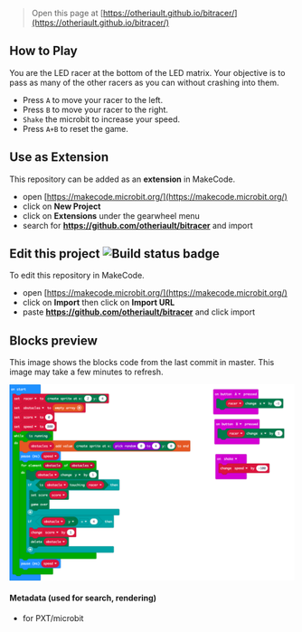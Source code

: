 
> Open this page at [https://otheriault.github.io/bitracer/](https://otheriault.github.io/bitracer/)

## How to Play

You are the LED racer at the bottom of the LED matrix. Your objective is to pass as many of the other racers as you can without crashing into them.

* Press `A` to move your racer to the left.
* Press `B` to move your racer to the right.
* `Shake` the microbit to increase your speed.
* Press `A+B` to reset the game.

## Use as Extension

This repository can be added as an **extension** in MakeCode.

* open [https://makecode.microbit.org/](https://makecode.microbit.org/)
* click on **New Project**
* click on **Extensions** under the gearwheel menu
* search for **https://github.com/otheriault/bitracer** and import

## Edit this project ![Build status badge](https://github.com/otheriault/bitracer/workflows/MakeCode/badge.svg)

To edit this repository in MakeCode.

* open [https://makecode.microbit.org/](https://makecode.microbit.org/)
* click on **Import** then click on **Import URL**
* paste **https://github.com/otheriault/bitracer** and click import

## Blocks preview

This image shows the blocks code from the last commit in master.
This image may take a few minutes to refresh.

![A rendered view of the blocks](https://github.com/otheriault/bitracer/raw/master/.github/makecode/blocks.png)

#### Metadata (used for search, rendering)

* for PXT/microbit
<script src="https://makecode.com/gh-pages-embed.js"></script><script>makeCodeRender("{{ site.makecode.home_url }}", "{{ site.github.owner_name }}/{{ site.github.repository_name }}");</script>
